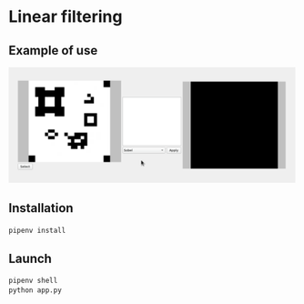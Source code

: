 # Linear filtering

## Example of use

![Usage example](demo.gif)

## Installation

```bash
pipenv install
```

## Launch

```bash
pipenv shell
python app.py
```
